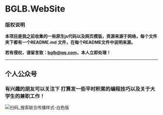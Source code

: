 # BGLB.WebSite

### 版权说明

**本项目是我之前收集的一些原生js代码以及网页模版，资源来源于网络，每个文件夹下都有一个README.md 文件，在每个README文件中说明来源。**

**若有侵权，请留言致：bglb@qq.com，本人立即处理！**



------

## 个人公众号 

### 有兴趣的朋友可以关注下  打算发一些平时积累的编程技巧以及关于大学生的兼职工作！

![扫码_搜索联合传播样式-白色版](F:\PersonalStudy\Weichart公众号\线下物料素材\搜一搜公众号推广物料图片-png\扫码_搜索联合传播样式-白色版.png)





